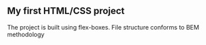 ## My first HTML/CSS project
The project is built using flex-boxes. File structure conforms to BEM methodology